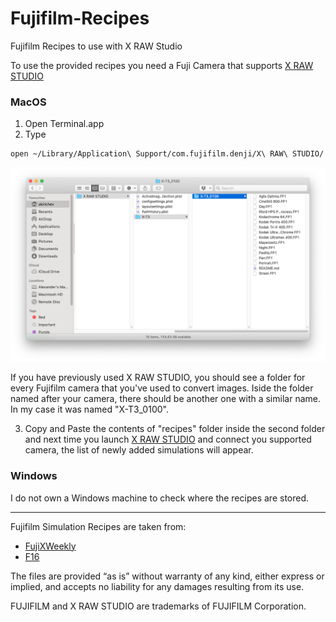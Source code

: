 # Fujifilm-Recipes

Fujifilm Recipes to use with X RAW Studio

To use the provided recipes you need a Fuji Camera that supports [X RAW STUDIO](https://fujifilm-x.com/en-us/stories/fujifilm-x-raw-studio-features-users-guide/)

### MacOS 

1. Open Terminal.app
2. Type
```Shell
open ~/Library/Application\ Support/com.fujifilm.denji/X\ RAW\ STUDIO/
```
![Recipes Location](https://github.com/akirichev/fujifilm-recipes/blob/master/images/recipes-location.png?raw=true)

If you have previously used X RAW STUDIO, you should see a folder for every Fujifilm camera that you've used to convert images. Iside the folder named after your camera, there should be another one with a similar name. In my case it was named "X-T3_0100". 

3. Copy and Paste the contents of "recipes" folder inside the second folder and next time you launch [X RAW STUDIO](https://fujifilm-x.com/en-us/stories/fujifilm-x-raw-studio-features-users-guide/) and connect you supported camera, the list of newly added simulations will appear.

### Windows

I do not own a Windows machine to check where the recipes are stored.

---

Fujifilm Simulation Recipes are taken from:
- [FujiXWeekly](http://fujixweekly.com/)
- [F16](https://www.f16.click)

The files are provided  “as is” without warranty of any kind, either express or implied, and accepts no liability for any damages resulting from its use.

FUJIFILM and X RAW STUDIO are trademarks of FUJIFILM Corporation.
